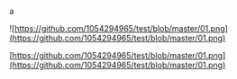 a

![https://github.com/1054294965/test/blob/master/01.png](https://github.com/1054294965/test/blob/master/01.png)

[https://github.com/1054294965/test/blob/master/01.png](https://github.com/1054294965/test/blob/master/01.png)
